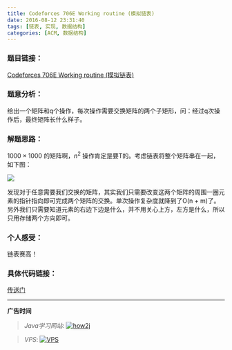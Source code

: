 ```yaml
---
title: Codeforces 706E Working routine (模拟链表)
date: 2016-08-12 23:31:40
tags: [链表, 实现, 数据结构]
categories: [ACM, 数据结构]
---
```


### 题目链接：

[Codeforces 706E Working routine (模拟链表)](http://codeforces.com/problemset/problem/706/E)

### 题意分析：

给出一个矩阵和q个操作，每次操作需要交换矩阵的两个子矩形，问：经过q次操作后，最终矩阵长什么样子。

<!--more-->

### 解题思路：

$1000 \times 1000$ 的矩阵啊，$n^{2}$ 操作肯定是要T的。考虑链表将整个矩阵串在一起，如下图：

![](http://7xsy54.com1.z0.glb.clouddn.com/Codeforces%20706E%20Working%20routine.png)

发现对于任意需要我们交换的矩阵，其实我们只需要改变这两个矩阵的周围一圈元素的指针指向即可完成两个矩阵的交换。单次操作复杂度就降到了O(n + m)了。另外我们只需要知道元素的右边下边是什么，并不用关心上方，左方是什么，所以只用存储两个方向即可。

### 个人感受：

链表赛高！

### 具体代码链接：

[传送门](https://github.com/GooZy/Codes/blob/master/OJ-Codeforces/%23367%20div2/Working%20routine.cpp)


---

**广告时间**




> *Java学习网站*: <a href="http://how2j.cn?p=23251" target="_blank">![how2j](https://github.com/GooZy/GooZy.github.io/blob/hexo/source/images/how2j.png?raw=true)</a>

> *VPS*: <a href="https://www.vultr.com/?ref=7255071" target="_blank">![VPS](https://github.com/GooZy/GooZy.github.io/blob/hexo/source/images/banner_2.png?raw=true)</a>

